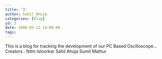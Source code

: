 ```yaml
---
title: '3'
author: Sahil Ahuja
categories: [blog]
id: 3
date: 2006-05-12 14:09:00
tags:
---
```


This is a blog for tracking the development of our PC Based Oscilloscope...
Creators :
Nitin Isloorkar
Sahil Ahuja
Sumit Mathur